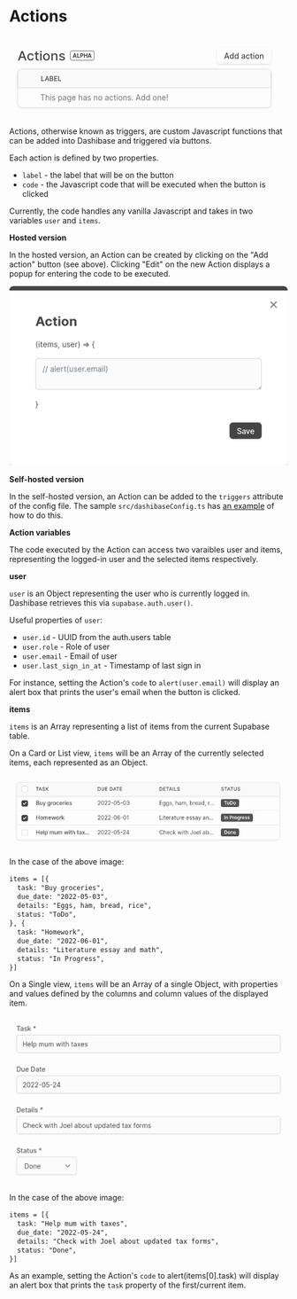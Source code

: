 # Actions

![Actions selection](./assets/actions.png)

Actions, otherwise known as triggers, are custom Javascript functions that can be added into Dashibase and triggered via buttons.

Each action is defined by two properties.

- `label` - the label that will be on the button
- `code` - the Javascript code that will be executed when the button is clicked

Currently, the code handles any vanilla Javascript and takes in two variables `user` and `items`.

**Hosted version**

In the hosted version, an Action can be created by clicking on the "Add action" button (see above). Clicking "Edit" on the new Action displays a popup for entering the code to be executed.

![Actions popup](./assets/actions_modal.png)

**Self-hosted version**

In the self-hosted version, an Action can be added to the `triggers` attribute of the config file. The sample `src/dashibaseConfig.ts` has [an example](https://github.com/Dashibase/dashibase/blob/8f6bba57c66990324a023269abbb8c7821f2e5b6/src/dashibaseConfig.ts#L46-L50) of how to do this.

**Action variables**

The code executed by the Action can access two varaibles user and items, representing the logged-in user and the selected items respectively.

**user**

`user` is an Object representing the user who is currently logged in. Dashibase retrieves this via `supabase.auth.user()`.

Useful properties of `user`:

- `user.id` - UUID from the auth.users table
- `user.role` - Role of user
- `user.email` - Email of user
- `user.last_sign_in_at` - Timestamp of last sign in

For instance, setting the Action's `code` to `alert(user.email)` will display an alert box that prints the user's email when the button is clicked.

**items**

`items` is an Array representing a list of items from the current Supabase table.

On a Card or List view, `items` will be an Array of the currently selected items, each represented as an Object.

![Actions popup](./assets/multi_item.png)

In the case of the above image:

```
items = [{
  task: "Buy groceries",
  due_date: "2022-05-03",
  details: "Eggs, ham, bread, rice",
  status: "ToDo",
}, {
  task: "Homework",
  due_date: "2022-06-01",
  details: "Literature essay and math",
  status: "In Progress",
}]
```

On a Single view, `items` will be an Array of a single Object, with properties and values defined by the columns and column values of the displayed item.

![Actions popup](./assets/single_item.png)

In the case of the above image:

```
items = [{
  task: "Help mum with taxes",
  due_date: "2022-05-24",
  details: "Check with Joel about updated tax forms",
  status: "Done",
}]
```

As an example, setting the Action's `code` to alert(items[0].task) will display an alert box that prints the `task` property of the first/current item.

